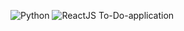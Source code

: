 ![Python](https://img.shields.io/badge/Python-3.8%2B-blue) ![ReactJS](https://img.shields.io/badge/ReactJS-18.1%2B-red)
To-Do-application
